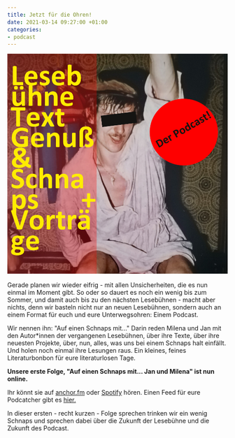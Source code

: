 ```yaml
---
title: Jetzt für die Ohren!
date: 2021-03-14 09:27:00 +01:00
categories:
- podcast
---
```


![Logo_klein.jpg](/uploads/Logo_klein.jpg)

Gerade planen wir wieder eifrig - mit allen Unsicherheiten, die es nun einmal im Moment gibt. So oder so dauert es noch ein wenig bis zum Sommer, und damit auch bis zu den nächsten Lesebühnen - macht aber nichts, denn wir basteln nicht nur an neuen Lesebühnen, sondern auch an einem Format für euch und eure Unterwegsohren: Einem Podcast.

Wir nennen ihn: "Auf einen Schnaps mit..." Darin reden Milena und Jan mit den Autor\*innen der vergangenen Lesebühnen, über ihre Texte, über ihre neuesten Projekte, über, nun, alles, was uns bei einem Schnaps halt einfällt. Und holen noch einmal ihre Lesungen raus.  Ein kleines, feines Literaturbonbon für eure literaturlosen Tage. 

**Unsere erste Folge, "Auf einen Schnaps mit... Jan und Milena" ist nun online.**

Ihr könnt sie auf [anchor.fm](https://anchor.fm/lesebhne-text-genu--schnaps--vortrge) oder [Spotify](https://open.spotify.com/show/4doq54rNTBpznOg9kJu2QT) hören. Einen Feed für eure Podcatcher gibt es [hier.](https://anchor.fm/s/518a56dc/podcast/rss)

In dieser ersten - recht kurzen - Folge sprechen trinken wir ein wenig Schnaps und sprechen dabei über die Zukunft der Lesebühne und die Zukunft des Podcast. 